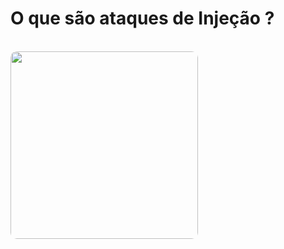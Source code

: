 # O que são ataques de Injeção ?
<br>
<div>
  <Image src="/injection.png" style="border-radius:10px;margin:0 auto" width="300" />
</div>